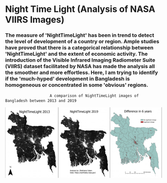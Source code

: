 # Night Time Light (Analysis of NASA VIIRS Images)
### The measure of 'NightTimeLight' has been in trend to detect the level of development of a country or region. Ample studies have proved that there is a categorical relationship between 'NightTimeLight' and the extent of economic activity. The introduction of the Visible Infrared Imaging Radiometer Suite (VIIRS) dataset facilitated by NASA has made the analysis all the smoother and more effortless. Here, I am trying to identify if the 'much-hyped' development in Bangladesh is homogeneous or concentrated in some 'obvious' regions.
                        A comparison of NightTimeLight images of Bangladesh between 2013 and 2019
                  
![NightTimeLight](nightlight.jpg)

